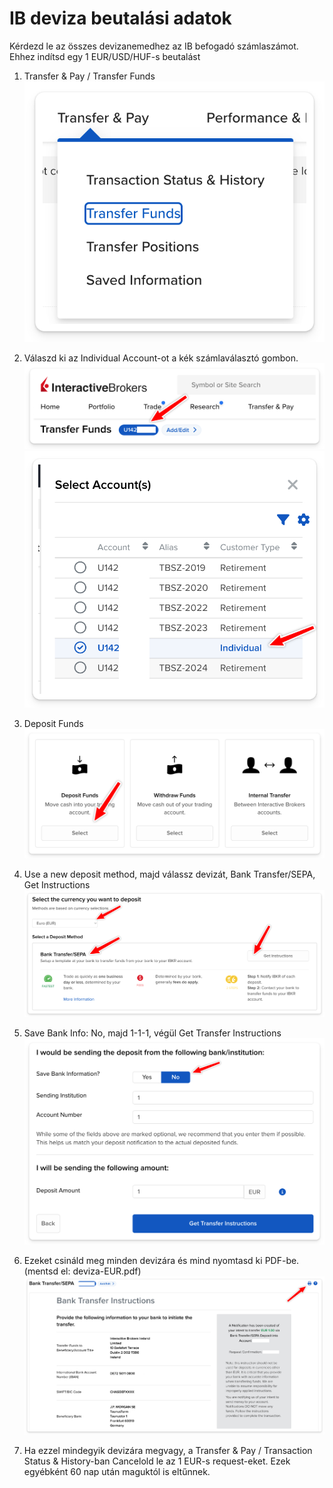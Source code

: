 # IB deviza beutalási adatok

Kérdezd le az összes devizanemedhez az IB befogadó számlaszámot. Ehhez indítsd egy 1 EUR/USD/HUF-s beutalást

1. Transfer & Pay / Transfer Funds
   ![Transfer Funds menü](../images/transfer_funds_menu.png)

2. Válaszd ki az Individual Account-ot a kék számlaválasztó gombon.
   ![Számla kiválasztása gomb](../images/selector_button.png)
   ![Főszámla kiválasztása menü](../images/account_selector2.png)

3. Deposit Funds
   ![Készpénz befizetés menü választás](../images/deposit_select.png)

4. Use a new deposit method, majd válassz devizát, Bank Transfer/SEPA, Get Instructions
   ![Deviza választás](../images/deviza_select.png)

5. Save Bank Info: No, majd 1-1-1, végül Get Transfer Instructions
   ![Mezők kitöltése](../images/deviza_1.png)

6. Ezeket csináld meg minden devizára és mind nyomtasd ki PDF-be. (mentsd el: deviza-EUR.pdf)
   ![Küldési adatok nyomtatása PDF-be](../images/deviza_print.png)

7. Ha ezzel mindegyik devizára megvagy, a Transfer & Pay / Transaction Status & History-ban Cancelold le az 1 EUR-s request-eket. Ezek egyébként 60 nap után maguktól is eltűnnek.
